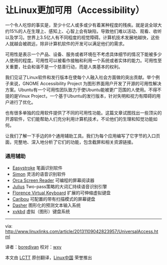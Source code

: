 让Linux更加可用（Accessibility）
================================================================================
一个令人吃惊的事实是，至少十亿人或多或少有着某种程度的残疾。就是说全球大约15%的人在生理上、感知上、心智上会有缺陷，导致他们难以活动、观看、收听以及学习。世界上3.5亿人有不同程度的视觉障碍。计算机技术发展地越快，这些人就越会被疏远，除非计算机软件的开发可以满足他们的需求。

可用性是表示一个产品、设备、服务或者环境在不考虑具体细节的情况下能被多少人使用的程度。可用性可以被看作接触和利用一个系统或者实体的能力。可用性至关重要，社会和谐不是一个慈善行动，而是人类基本的权利。

我们见证了Linux软件和发行版本在使每个人融入社会方面做的突出贡献。举个例子来说，GNOME Accessibility Project 为图形界面用户开发了开源的可用性解决方案。Ubuntu有一个可用性团队致力于使Ubuntu能被更广范围的人使用。不得不提的是Vinux Project，一个基于Ubuntu的发行版本，针对失明和视力有障碍的用户进行了优化。

也有很多单独的应用软件提供了不同的可用性功能。这篇文章试图找出一些顶尖的开源软件，它们能帮助人们充分利用计算机技术，不论他们的生理和知觉功能如何。

让我们了解一下手边的8个通用辅助工具。我们为每个应用编写了它字节的入口页面，完整地、深入地分析了它们的功能，包含截屏和相关资源链接。


### 通用辅助 ###

- [Easystroke][1] 笔画识别软件
- [Simon][2] 	灵活的语音识别软件
- [Orca Screen Reader][3] 	可编程的屏幕阅读器
- [Julius][4] 	Two-pass策略的大词汇持续语音识别引擎
- [Florence Virtual Keyboard][5] 	扩展的可伸缩虚拟键盘
- [Caribou][6] 	可配置的带有扫描模式的屏幕键盘
- [Dasher][7] 	图形化的预测文本输入系统
- [xvkbd][8] 	虚拟（图形）键盘系统

--------------------------------------------------------------------------------

via: http://www.linuxlinks.com/article/20131109042823957/UniversalAccess.html

译者：[boredivan](https://github.com/boredivan) 校对：[wxy](https://github.com/wxy)

本文由 [LCTT](https://github.com/LCTT/TranslateProject) 原创翻译，[Linux中国](http://linux.cn/) 荣誉推出

[1]:http://sourceforge.net/apps/trac/easystroke/
[2]:http://simon-listens.org/
[3]:https://wiki.gnome.org/Orca
[4]:http://julius.sourceforge.jp/
[5]:http://florence.sourceforge.net/english.html
[6]:https://wiki.gnome.org/Caribou
[7]:http://www.inference.phy.cam.ac.uk/dasher/
[8]:http://homepage3.nifty.com/tsato/xvkbd/
